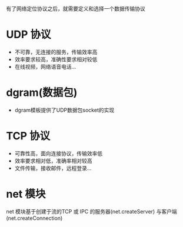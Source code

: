 有了网络定位协议之后，就需要定义和选择一个数据传输协议

# UDP 协议
  - 不可靠，无连接的服务，传输效率高
  - 效率要求较高，准确性要求相对较低
  - 在线视频，网络语音电话...

# dgram(数据包)
  - dgram模板提供了UDP数据包socket的实现


# TCP 协议
  - 可靠性高，面向连接协议，传输效率低
  - 效率要求相对低，准确率相对较高
  - 文件传输，接收邮件，远程登录...

# net 模块
  net 模块基于创建于流的TCP 或 IPC 的服务器(net.createServer) 与客户端 (net.createConnection)